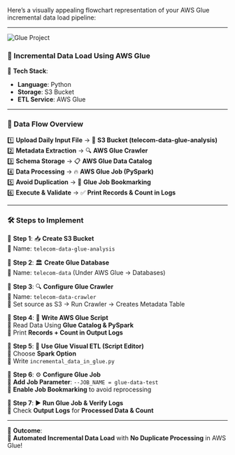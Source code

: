 Here’s a visually appealing flowchart representation of your AWS Glue incremental data load pipeline:  

---

![Glue Project](https://github.com/user-attachments/assets/d69274b3-b8ec-41c2-bf6c-899fd5491c5b)

### **🚀 Incremental Data Load Using AWS Glue**  

📌 **Tech Stack**:  
- **Language**: Python  
- **Storage**: S3 Bucket  
- **ETL Service**: AWS Glue  

---

### **🔄 Data Flow Overview**  
1️⃣ **Upload Daily Input File** → 📂 **S3 Bucket (telecom-data-glue-analysis)**  
2️⃣ **Metadata Extraction** → 🔍 **AWS Glue Crawler**  
3️⃣ **Schema Storage** → 📋 **AWS Glue Data Catalog**  
4️⃣ **Data Processing** → 🔥 **AWS Glue Job (PySpark)**  
5️⃣ **Avoid Duplication** → 📌 **Glue Job Bookmarking**  
6️⃣ **Execute & Validate** → ✅ **Print Records & Count in Logs**  

---

### **🛠 Steps to Implement**  

🔹 **Step 1**: 📥 **Create S3 Bucket**  
📌 Name: `telecom-data-glue-analysis`  

🔹 **Step 2**: 🏛 **Create Glue Database**  
📌 Name: `telecom-data` (Under AWS Glue → Databases)  

🔹 **Step 3**: 🔍 **Configure Glue Crawler**  
📌 Name: `telecom-data-crawler`  
📌 Set source as S3 → Run Crawler → Creates Metadata Table  

🔹 **Step 4**: 📝 **Write AWS Glue Script**  
📌 Read Data Using **Glue Catalog & PySpark**  
📌 Print **Records + Count in Output Logs**  

🔹 **Step 5**: 🔧 **Use Glue Visual ETL (Script Editor)**  
📌 Choose **Spark Option**  
📌 Write `incremental_data_in_glue.py`  

🔹 **Step 6**: ⚙️ **Configure Glue Job**  
📌 **Add Job Parameter**: `--JOB_NAME = glue-data-test`  
📌 **Enable Job Bookmarking** to avoid reprocessing  

🔹 **Step 7**: ▶️ **Run Glue Job & Verify Logs**  
📌 Check **Output Logs** for **Processed Data & Count**  

---

🎯 **Outcome**:  
🚀 **Automated Incremental Data Load** with **No Duplicate Processing** in AWS Glue!  
